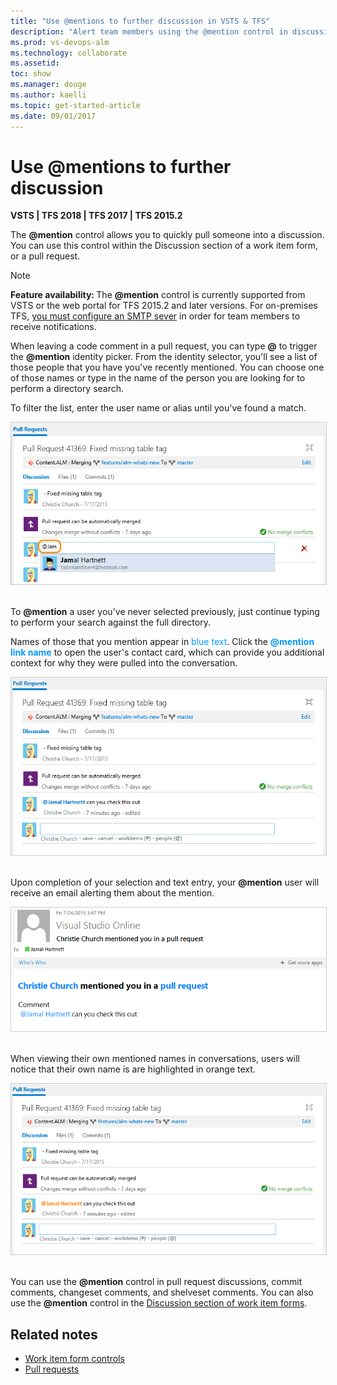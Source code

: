 ```yaml
---
title: "Use @mentions to further discussion in VSTS & TFS"
description: "Alert team members using the @mention control in discussions and pull requests" 
ms.prod: vs-devops-alm
ms.technology: collaborate
ms.assetid: 
toc: show
ms.manager: douge
ms.author: kaelli
ms.topic: get-started-article
ms.date: 09/01/2017
---
```



# Use &#64;mentions to further discussion

**VSTS | TFS 2018 | TFS 2017 | TFS 2015.2**

The **@mention** control allows you to quickly pull someone into a discussion.  You can use this control within the Discussion section of a work item form, or a pull request. 

<a id="mention-person-id">  </a>

>[!NOTE]    
><b>Feature availability: </b>The **@mention**  control is currently supported from VSTS or the web portal for TFS 2015.2 and later versions. For on-premises TFS, [you must configure an SMTP sever](../tfs-server/admin/setup-customize-alerts.md) in order for team members to receive notifications.    

When leaving a code comment in a pull request, you can type **@** to trigger the **@mention** identity picker. From the identity selector, you'll see a list of those people that you have you've recently mentioned. You can choose one of those names or type in the name of the person you are looking for to perform a directory search.  

To filter the list, enter the user name or alias until you've found a match.

<img src="_img/at-mention-pr-type-name.png" alt="Web portal, Pull Request, Type a user name or email alias to locate a match" style="border: 1px solid #CCCCCC;" /> 

To **@mention** a user you've never selected previously, just continue typing to perform your search against the full directory.  

Names of those that you mention appear in <span style="color:#0099FF">blue text</span>. Click the <span style="color:#0099FF">**@mention link name**</span> to open the user's contact card, which can provide you additional context for why they were pulled into the conversation.  

<img src="_img/at-mention-link-to-user-contact-card.png" alt="Web portal, At mention user contact card accessible]" style="border: 1px solid #CCCCCC;" /> 

Upon completion of your selection and text entry, your **@mention** user will receive an email alerting them about the mention.  

<img src="_img/mail-to-at-mention-user.png" alt="Email sent to at-mention user account]" style="border: 1px solid #CCCCCC;" /> 

When viewing their own mentioned names in conversations, users will notice that their own name is are highlighted in orange text.  

<img src="_img/at-mention-link-view-of-own-name.png" alt="Web portal, At mention of ones own name appears in orange text]" style="border: 1px solid #CCCCCC;" /> 

You can use the **@mention** control in pull request discussions, commit comments, changeset comments, and shelveset comments. You can also use the **@mention** control in the [Discussion section of work item forms](../work/work-items/work-item-form-controls.md#discussion). 

## Related notes

- [Work item form controls](../work/work-items/work-item-form-controls.md)  
- [Pull requests](../git/tutorial/pullrequest.md)